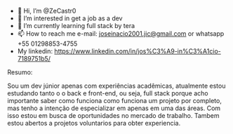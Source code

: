- 👋 Hi, I’m @ZeCastr0
- 👀 I’m interested in get a job as a dev
- 🌱 I’m currently learning full stack by tera
- 📫 How to reach me e-mail: joseinacio2001.jic@gmail.com or whatsapp +55 01298853-4755 
- My linkedin: https://www.linkedin.com/in/jos%C3%A9-in%C3%A1cio-7189751b5/

Resumo:

Sou um dev júnior apenas com experiências acadêmicas, atualmente estou estudando tanto o o back e front-end, ou seja, full stack porque acho importante saber como funciona como funciona um projeto por completo, mas tenho a intenção de especializar em apenas em uma das áreas. Com isso estou em busca de oportunidades no mercado de trabalho.
Tambem estou abertos a projetos voluntarios para obter experiencia. 
